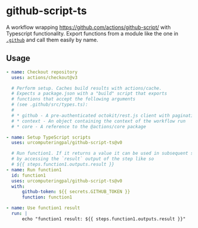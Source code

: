 # github-script-ts

A workflow wrapping https://github.com/actions/github-script/ with Typescript functionality. Export functions from a module like the one in [`.github`](./.github) and call them easily by name.

## Usage

```yaml
- name: Checkout repository
  uses: actions/checkout@v3

  # Perform setup. Caches build results with actions/cache.
  # Expects a package.json with a "build" script that exports
  # functions that accept the following arguments
  # (see .github/src/types.ts):
  #
  # * github - A pre-authenticated octokit/rest.js client with pagination plugins
  # * context - An object containing the context of the workflow run
  # * core - A reference to the @actions/core package

- name: Setup TypeScript scripts
  uses: urcomputeringpal/github-script-ts@v0

  # Run function1. If it returns a value it can be used in subsequent steps
  # by accessing the `result` output of the step like so
  # ${{ steps.function1.outputs.result }}
- name: Run function1
  id: function1
  uses: urcomputeringpal/github-script-ts@v0
  with:
      github-token: ${{ secrets.GITHUB_TOKEN }}
      function: function1

- name: Use function1 result
  run: |
      echo "function1 result: ${{ steps.function1.outputs.result }}"
```
